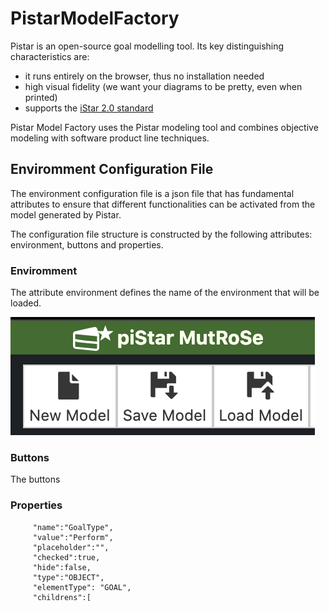 # PistarModelFactory 


 Pistar is an open-source goal modelling tool. Its key distinguishing characteristics are:
  - it runs entirely on the browser, thus no installation needed
  - high visual fidelity (we want your diagrams to be pretty, even when printed)
  - supports the [iStar 2.0 standard](https://sites.google.com/site/istarlanguage/)


Pistar Model Factory uses the Pistar modeling tool and combines objective modeling with software product line techniques.

## Enviromment Configuration File

The environment configuration file is a json file that has fundamental attributes to ensure that different functionalities can be activated from the model generated by Pistar.

The configuration file structure is constructed by the following attributes: environment, buttons and properties.

### Enviromment

The attribute environment defines the name of the environment that will be loaded.

![envName](docs/images/envName.png)

### Buttons

The buttons

### Properties



         "name":"GoalType",
         "value":"Perform",
         "placeholder":"",
         "checked":true,
         "hide":false,
         "type":"OBJECT",
         "elementType": "GOAL",
         "childrens":[
